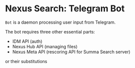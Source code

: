 # Nexus Search: Telegram Bot

`Bot` is a daemon processing user input from Telegram.

The bot requires three other essential parts: 
- IDM API (auth)
- Nexus Hub API (managing files)
- Nexus Meta API (rescoring API for Summa Search server)

or their substitutions
